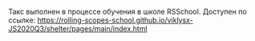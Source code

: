 Такс выполнен в процессе обучения в школе RSSchool. Доступен по ссылке: https://rolling-scopes-school.github.io/viklysx-JS2020Q3/shelter/pages/main/index.html
